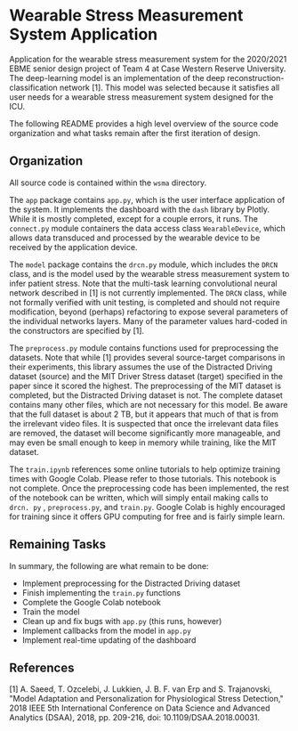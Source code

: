 # Wearable Stress Measurement System Application

Application for the wearable stress measurement system for the 2020/2021 EBME
senior design project of Team 4 at Case Western Reserve University. The
deep-learning model is an implementation of the deep
reconstruction-classification network [1]. This model was selected because it
satisfies all user needs for a wearable stress measurement system designed for
the ICU.

The following README provides a high level overview of the source code
organization and what tasks remain after the first iteration of design.

## Organization

All source code is contained within the `wsma` directory.

The `app` package contains `app.py`, which is the user interface application of
the system. It implements the dashboard with the `dash` library by Plotly. While
it is mostly completed, except for a couple errors, it runs. The
`connect.py` module containers the data access class `WearableDevice`, which
allows data transduced and processed by the wearable device to be received by
the application device.

The `model` package contains the `drcn.py` module, which includes the `DRCN`
class, and is the model used by the wearable stress measurement system to infer
patient stress. Note that the multi-task learning convolutional neural network
described in [1] is not currently implemented. The `DRCN` class, while not
formally verified with unit testing, is completed and should not require
modification, beyond (perhaps) refactoring to expose several parameters of the
individual networks layers. Many of the parameter values hard-coded in the
constructors are specified by [1].

The `preprocess.py` module contains functions used for preprocessing the
datasets. Note that while [1] provides several source-target comparisons in
their experiments, this library assumes the use of the Distracted Driving
dataset (source) and the MIT Driver Stress dataset (target) specified in the
paper since it scored the highest. The preprocessing of the MIT dataset is
completed, but the Distracted Driving dataset is not. The complete dataset
contains many other files, which are not necessary for this model. Be aware that
the full dataset is about 2 TB, but it appears that much of that is from the
irrelevant video files. It is suspected that once the irrelevant data files are
removed, the dataset will become significantly more manageable, and may even be
small enough to keep in memory while training, like the MIT dataset.

The `train.ipynb` references some online tutorials to help optimize training
times with Google Colab. Please refer to those tutorials. This notebook is not
complete. Once the preprocessing code has been implemented, the rest of the
notebook can be written, which will simply entail making calls to `drcn. py`
, `preprocess.py`, and `train.py`. Google Colab is highly encouraged for
training since it offers GPU computing for free and is fairly simple learn.

## Remaining Tasks

In summary, the following are what remain to be done:

- Implement preprocessing for the Distracted Driving dataset
- Finish implementing the `train.py` functions
- Complete the Google Colab notebook
- Train the model
- Clean up and fix bugs with `app.py` (this runs, however)
- Implement callbacks from the model in `app.py`
- Implement real-time updating of the dashboard

## References

[1] A. Saeed, T. Ozcelebi, J. Lukkien, J. B. F. van Erp and S. Trajanovski,
"Model Adaptation and Personalization for Physiological Stress Detection," 2018
IEEE 5th International Conference on Data Science and Advanced Analytics (DSAA),
2018, pp. 209-216, doi: 10.1109/DSAA.2018.00031.
